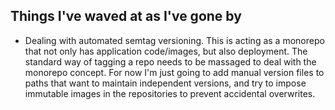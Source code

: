 ## Things I've waved at as I've gone by

* Dealing with automated semtag versioning. This is acting as a monorepo that not only has application code/images, but also deployment. The standard way of tagging a repo needs to be massaged to deal with the monorepo concept.  For now I'm just going to add manual version files to paths that want to maintain independent versions, and try to impose immutable images in the repositories to prevent accidental overwrites.

